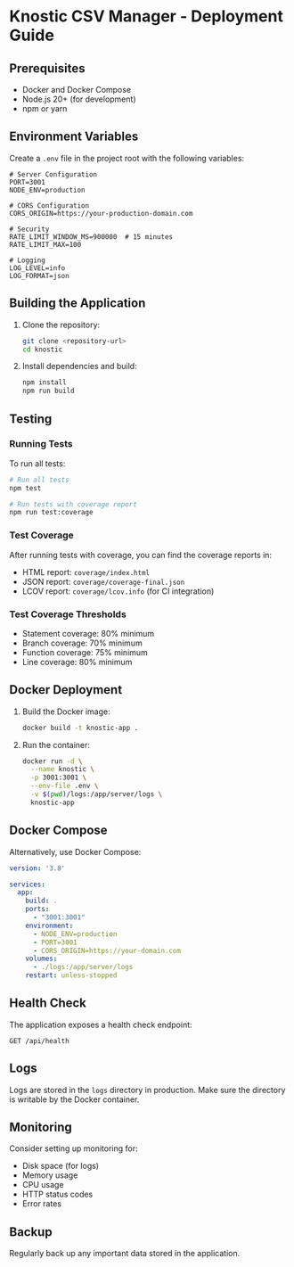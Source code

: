 # Knostic CSV Manager - Deployment Guide

## Prerequisites

- Docker and Docker Compose
- Node.js 20+ (for development)
- npm or yarn

## Environment Variables

Create a `.env` file in the project root with the following variables:

```env
# Server Configuration
PORT=3001
NODE_ENV=production

# CORS Configuration
CORS_ORIGIN=https://your-production-domain.com

# Security
RATE_LIMIT_WINDOW_MS=900000  # 15 minutes
RATE_LIMIT_MAX=100

# Logging
LOG_LEVEL=info
LOG_FORMAT=json
```

## Building the Application

1. Clone the repository:
   ```bash
   git clone <repository-url>
   cd knostic
   ```

2. Install dependencies and build:
   ```bash
   npm install
   npm run build
   ```

## Testing

### Running Tests

To run all tests:
```bash
# Run all tests
npm test

# Run tests with coverage report
npm run test:coverage
```

### Test Coverage

After running tests with coverage, you can find the coverage reports in:
- HTML report: `coverage/index.html`
- JSON report: `coverage/coverage-final.json`
- LCOV report: `coverage/lcov.info` (for CI integration)

### Test Coverage Thresholds

- Statement coverage: 80% minimum
- Branch coverage: 70% minimum
- Function coverage: 75% minimum
- Line coverage: 80% minimum

## Docker Deployment

1. Build the Docker image:
   ```bash
   docker build -t knostic-app .
   ```

2. Run the container:
   ```bash
   docker run -d \
     --name knostic \
     -p 3001:3001 \
     --env-file .env \
     -v $(pwd)/logs:/app/server/logs \
     knostic-app
   ```

## Docker Compose

Alternatively, use Docker Compose:

```yaml
version: '3.8'

services:
  app:
    build: .
    ports:
      - "3001:3001"
    environment:
      - NODE_ENV=production
      - PORT=3001
      - CORS_ORIGIN=https://your-domain.com
    volumes:
      - ./logs:/app/server/logs
    restart: unless-stopped
```

## Health Check

The application exposes a health check endpoint:

```
GET /api/health
```

## Logs

Logs are stored in the `logs` directory in production. Make sure the directory is writable by the Docker container.

## Monitoring

Consider setting up monitoring for:
- Disk space (for logs)
- Memory usage
- CPU usage
- HTTP status codes
- Error rates

## Backup

Regularly back up any important data stored in the application.
